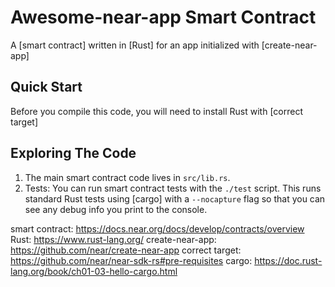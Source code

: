 # Awesome-near-app Smart Contract

A [smart contract] written in [Rust] for an app initialized with [create-near-app]

## Quick Start

Before you compile this code, you will need to install Rust with [correct target]

## Exploring The Code

1. The main smart contract code lives in `src/lib.rs`.
2. Tests: You can run smart contract tests with the `./test` script. This runs
   standard Rust tests using [cargo] with a `--nocapture` flag so that you
   can see any debug info you print to the console.

smart contract: https://docs.near.org/docs/develop/contracts/overview
Rust: https://www.rust-lang.org/
create-near-app: https://github.com/near/create-near-app
correct target: https://github.com/near/near-sdk-rs#pre-requisites
cargo: https://doc.rust-lang.org/book/ch01-03-hello-cargo.html
